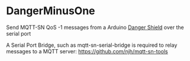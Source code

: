# DangerMinusOne
Send MQTT-SN QoS -1 messages from a Arduino [Danger Shield] over the serial port

A Serial Port Bridge, such as mqtt-sn-serial-bridge is required to relay messages to a MQTT server:
https://github.com/njh/mqtt-sn-tools


[mqtt-sn-serial-bridge]:  https://github.com/njh/mqtt-sn-tools
[Danger Shield]:          https://www.sparkfun.com/products/11649
